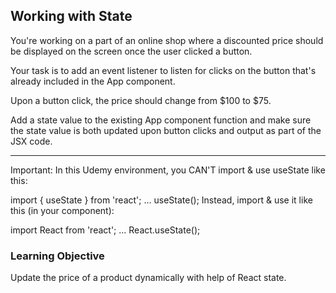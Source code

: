 ## Working with State

You're working on a part of an online shop where a discounted price should be displayed on the screen once the user clicked a button.

Your task is to add an event listener to listen for clicks on the button that's already included in the App component.

Upon a button click, the price should change from $100 to $75.

Add a state value to the existing App component function and make sure the state value is both updated upon button clicks and output as part of the JSX code.

---

Important: In this Udemy environment, you CAN'T import & use useState like this:

import { useState } from 'react';
...
useState();
Instead, import & use it like this (in your component):

import React from 'react';
...
React.useState();


### Learning Objective

Update the price of a product dynamically with help of React state.